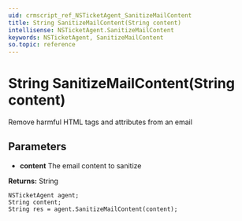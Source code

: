 ```yaml
---
uid: crmscript_ref_NSTicketAgent_SanitizeMailContent
title: String SanitizeMailContent(String content)
intellisense: NSTicketAgent.SanitizeMailContent
keywords: NSTicketAgent, SanitizeMailContent
so.topic: reference
---
```


# String SanitizeMailContent(String content)

Remove harmful HTML tags and attributes from an email

## Parameters

* **content** The email content to sanitize

**Returns:** String

```crmscript
NSTicketAgent agent;
String content;
String res = agent.SanitizeMailContent(content);
```

